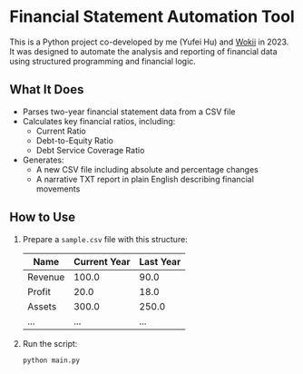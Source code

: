 # Financial Statement Automation Tool

This is a Python project co-developed by me (Yufei Hu) and [Wokii](https://github.com/wokii) in 2023.  
It was designed to automate the analysis and reporting of financial data using structured programming and financial logic.

## What It Does
- Parses two-year financial statement data from a CSV file
- Calculates key financial ratios, including:
  - Current Ratio
  - Debt-to-Equity Ratio
  - Debt Service Coverage Ratio
- Generates:
  - A new CSV file including absolute and percentage changes
  - A narrative TXT report in plain English describing financial movements

## How to Use

1. Prepare a `sample.csv` file with this structure:

   | Name                        | Current Year | Last Year |
   |-----------------------------|--------------|-----------|
   | Revenue                     | 100.0        | 90.0      |
   | Profit                      | 20.0         | 18.0      |
   | Assets                      | 300.0        | 250.0     |
   | ...                         | ...          | ...       |

2. Run the script:

   ```bash
   python main.py
